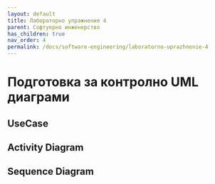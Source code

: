 ```yaml
---
layout: default
title: Лабораторно упражнение 4
parent: Софтуерно инженерство
has_children: true
nav_order: 4
permalink: /docs/software-engineering/laboratorno-uprazhnenie-4
---
```


# Подготовка за контролно UML диаграми

## UseCase

## Activity Diagram

## Sequence Diagram
